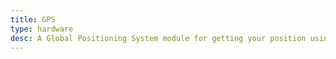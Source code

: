 ```yaml
---
title: GPS 
type: hardware
desc: A Global Positioning System module for getting your position using satellite data.
---
```

